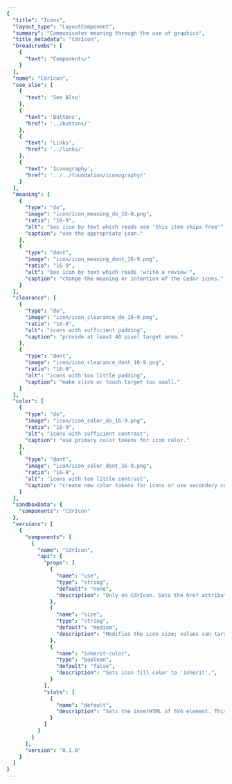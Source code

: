 ```yaml
---
{
  "title": "Icons",
  "layout_type": "LayoutComponent",
  "summary": "Communicates meaning through the use of graphics",
  "title_metadata": "CdrIcon",
  "breadcrumbs": [
    {
      "text": "Components/"
    }
  ],
  "name": "CdrIcon",
  "see_also": [
    {
      "text": 'See Also'
    },
    {
      "text": 'Buttons',
      "href": '../buttons/'
    },
    {
      "text": 'Links',
      "href": '../links/'
    },
    {
      "text": 'Iconography',
      "href": '../../foundation/iconography/'
    }
  ],
  "meaning": [
    {
      "type": "do",
      "image": "icon/icon_meaning_do_16-9.png",
      "ratio": "16-9",
      "alt": "box icon by text which reads use 'this item ships free'",
      "caption": "use the appropriate icon."
    },
    {
      "type": "dont",
      "image": "icon/icon_meaning_dont_16-9.png",
      "ratio": "16-9",
      "alt": "box icon by text which reads 'write a review'",
      "caption": "change the meaning or intention of the Cedar icons."
    }
  ],
  "clearance": [
    {
      "type": "do",
      "image": "icon/icon_clearance_do_16-9.png",
      "ratio": "16-9",
      "alt": "icons with sufficient padding",
      "caption": "provide at least 40 pixel target area."
    },
    {
      "type": "dont",
      "image": "icon/icon_clearance_dont_16-9.png",
      "ratio": "16-9",
      "alt": "icons with too little padding",
      "caption": "make click or touch target too small."
    }
  ],
  "color": [
    {
      "type": "do",
      "image": "icon/icon_color_do_16-9.png",
      "ratio": "16-9",
      "alt": "icons with sufficient contrast",
      "caption": "use primary color tokens for icon color."
    },
    {
      "type": "dont",
      "image": "icon/icon_color_dont_16-9.png",
      "ratio": "16-9",
      "alt": "icons with too little contrast",
      "caption": "create new color tokens for icons or use secondary color tokens."
    }
  ],
  "sandboxData": {
    "components": "CdrIcon"
  },
  "versions": [
    {
      "components": [
        {
          "name": "CdrIcon",
          "api": {
            "props": [
              {
                "name": "use",
                "type": "string",
                "default": "none",
                "description": "Only on CdrIcon. Sets the href attribute for use with SVG symbol sprite (see @rei/cedar-icons)."
              },
              {
                "name": "size",
                "type": "string",
                "default": "medium",
                "description": "Modifies the icon size; values can target responsive breakpoints. Breakpoint values are: xs, sm, md, and lg. Examples: { 'small' | 'medium' | 'large' | 'large@sm' }"
              },
              {
                "name": "inherit-color",
                "type": "boolean",
                "default": "false",
                "description": "Sets icon fill color to 'inherit'.",
              }
            ],
            "slots": [
              {
                "name": "default",
                "description": "Sets the innerHTML of SVG element. This includes <title>, <desc>, or any other valid SVG xml."
              }
            ]
          }
        }
      ],
      "version": "0.1.0"
    }
  ]
}
---
```


<cdr-doc-tabs>
<template slot="Overview">
<cdr-doc-table-of-contents-shell>

## Inline Icon Components

The inline icon components are the recommended method for using Cedar icons in a Vue application. Cedar exports a component version of every SVG Icon in the [Cedar Icon Library](https://rei.github.io/cedar-icons/#/). These components are named using PascalCase, for example `account-profile` becomes `IconAccountProfile` or `camping` becomes `IconCamping`.

<cdr-doc-example-code-pair repository-href="/src/components/icon" :sandbox-data="Object.assign({}, $page.frontmatter.sandboxData, {components: 'IconAccountProfile, IconCamera'})">

```html
  <IconAccountProfile />
  <IconCamera />
```

</cdr-doc-example-code-pair>

## SVG Sprite

A collection of SVG icon files composed into a single file. This method provides a single server download request and caches icons for display. This is the most efficient way of displaying large numbers of icons, but has an added maintenance cost in that every icon used in the application must be manually added to it's sprite sheet. We recommend using the [inline icon components](#inline-icon-components), and optimizing to use a sprite only if it would provide a measurable performance benefit.

See the [Cedar Icon Library](https://rei.github.io/cedar-icons/#/) to generate a sprite sheet for your project. You will need to ensure that your sprite contains all the Cedar icons used in your application, including those used in shared components. The generated sprite sheet should be rendered inline at the root of your HTML. You should avoid rendering the sprite sheet in JavaScript/Vue, as that will cause it to be included twice (once in the server rendered HTML, and once in the client side bundle).

<cdr-doc-example-code-pair repository-href="/src/components/icon" :sandbox-data="Object.assign({}, $page.frontmatter.sandboxData, {components: 'CdrIcon'})" :load-sprite="true">

```html
  <cdr-icon use="#arrow-up" />
  <cdr-icon use="#arrow-down" />
```

</cdr-doc-example-code-pair>



## Non-Cedar SVG

Create a new SVG icon using any valid SVG markup. The wrapping SVG element can be stripped (below) or maintained. Note that if it is not stripped, then `viewBox`, `role`, and `xmlns` attributes will not be preserved. Whereas, all other attributes will be preserved. This method creates an outer SVG wrapper for accessibility and styles. This is not recommended if using a large number of icons. 

<cdr-doc-example-code-pair repository-href="/src/components/icon" :sandbox-data="$page.frontmatter.sandboxData" >

```html
  <cdr-icon>
    <title>extremeBlk</title>
    <defs>
        <polygon id="path-1" points="6.5 18 0 9 6.5 0 13 9"></polygon>
        <mask id="mask-2" maskContentUnits="userSpaceOnUse" maskUnits="objectBoundingBox" x="0" y="0" width="13"
              height="18" fill="white">
            <use xlink:href="#path-1"></use>
        </mask>
        <polygon id="path-3" points="11.5 18 5 9 11.5 0 18 9"></polygon>
        <mask id="mask-4" maskContentUnits="userSpaceOnUse" maskUnits="objectBoundingBox" x="0" y="0" width="13"
              height="18" fill="white">
            <use xlink:href="#path-3"></use>
        </mask>
    </defs>
    <g id="Icons" stroke="none" stroke-width="1" fill="none" fill-rule="evenodd">
        <g id="extremeBlk" stroke-width="1.5" stroke="#F2F2F2" fill="#000000">
            <g id="extreme">
                <use id="Fill-9" mask="url(#mask-2)" xlink:href="#path-1"></use>
                <use id="Fill-9" mask="url(#mask-4)" xlink:href="#path-3"></use>
            </g>
        </g>
    </g>
  </cdr-icon>
```

</cdr-doc-example-code-pair>

## Accessibility

To ensure that usage of this component complies with accessibility guidelines:
- If an icon conveys meaning, there must be an `aria-label` that describes the action or idea that the icon represents
- If an icon is decorative, use an empty `alt` attribute

<br/>

Recommendations for writing screen reader text:
- Be succinct. Exclude unnecessary words
- Be informative and accurate
- Write in the active voice
- Avoid technical jargon

<br/>

W3C recommends using `<title>` and `<desc>` elements in SVG for assistive technologies; however these elements have mixed support for screen readers as explained [here](http://haltersweb.github.io/Accessibility/svg.html). Cedar follows these recommendations by:
- Adding `role=’presentation’` to icons. This hides them from screen readers and causes the icon to be a nested image inside of a button or a link
- Assigning the attribute `focusable=’false’` to the SVG element
- Using `aria-label` for buttons or Cedar’s hidden text CSS style for links


</cdr-doc-table-of-contents-shell>
</template>

<template slot="Guidelines">
<cdr-doc-table-of-contents-shell>

## Use When
- Communicating simple actions and concepts that are easily understood, such as printing a receipt or sending an email
- Making navigation easier for common actions, such as return to home page or search
- Representing an action, object, or concept at a high level of abstraction, such as using the snowflake icon to represent snow sports
- Notifying users about status, such as the number of items in a shopping cart or a warning message
- Conserving space for concepts that are difficult to depict, such as the progress icon or the 3-line “hamburger” menu

## The Basics
### Sizes
Icons are available in three sizes: small (16px), medium (24px), and large (32px).  Default size is medium (24px); however, designers can choose a different size.

<cdr-img class="cdr-doc-article-img" :src="$withBase(`/icon/Spec__Icon__Sizes_4-3.png`)" alt="Cedar icon sizes" />

// new image: https://drive.google.com/file/d/1ednHpf4tg4g8BNSOKuo_5Di14OZaiOW8/view?usp=sharing

### Color
Ensure that icons use the ratio of 4.5:1 contrast between icon color and background color. Follow recommendations in the [Color article](../../foundation/color/) for pairing light and dark color tokens.

<cdr-img class="cdr-doc-article-img" :src="$withBase(`/icon/Spec__Icon__Colors_21-9.png`)" alt="Cedar icon color options" />

// new image: https://drive.google.com/file/d/1sZn7NS0Yrl_tvXlBMdXDaoZr-9A08oTc/view?usp=sharing

### Clearance
Adequate space around the icon allows for legibility and touch. A minimum touch target area of 40px is recommended for standalone iconography.

When the mouse and keyboard are the primary input methods or when icons are paired inline with text, measurements may be condensed to accommodate denser layouts. Icon size should align to the line-height of the paired text element.

<cdr-img class="cdr-doc-article-img" :src="$withBase(`/icon/Spec__Icon__Spacing_21-9.png`)" alt="Cedar icon clearance" />

// new image: https://drive.google.com/file/d/1uHdAaiRAHFn7Xg5Y8yAwRipNg9w0nTKt/view?usp=sharing

## Icon Library

For a list of all available icons and their names, see the [Icon Library](https://rei.github.io/cedar-icons/#/).

## Behavior

When using icons with links or buttons, ensure that the icon communicates intended meaning.

<do-dont :examples="$page.frontmatter.meaning" class="cdr-mb-space-two-x"/>

// new images
do: https://drive.google.com/file/d/1YrSHG6OUdWNx6buQPpoilcpVcveTo_UL/view?usp=sharing
don't: https://drive.google.com/file/d/1YMyMMiEBs2d-rBb6_jS0rBSiJiHjJvLp/view?usp=sharing

Ensure that icons are sized to provide a minimum click or touch target.

<do-dont :examples="$page.frontmatter.clearance" class="cdr-mb-space-two-x"/>

// new images
do: https://drive.google.com/file/d/1pl4aaynPgTSdQBWUJs1wlBIHBQJBVDR3/view?usp=sharing
don't: https://drive.google.com/file/d/1cCTcAnEjinLsb-q_hQ79Z1I7237_eWyx/view?usp=sharing

Ensure that icons use contrast ratio of 4.5:1 between icon color and background color.

<do-dont :examples="$page.frontmatter.color" class="cdr-mb-space-two-x"/>

// new images
do: https://drive.google.com/file/d/1jo8XHX9u8OshoNDInTrObDfm9bfswqFG/view?usp=sharing
don't: https://drive.google.com/file/d/1detm47osLp10R3RzwH2xXZlKw3oQU_3I/view?usp=sharing

</cdr-doc-table-of-contents-shell>
</template>

<template slot="API">
<cdr-doc-table-of-contents-shell>

## Props

<cdr-doc-api type="prop" :api-data="$page.frontmatter.versions[0].components[0].api.props" />

## Slots

<cdr-doc-api type="slot" :api-data="$page.frontmatter.versions[0].components[0].api.slots" />

## Usage

For a list of all available icons and their names, see the [Icon Library](https://rei.github.io/cedar-icons/#/).

There are 2 different options to display SVG icons on your page using the **CdrIcon** package.

### 1. SVG Sprite

Requires:
- Icon sprite inline on page

Icon sprites can be generated using the [Cedar Icon Library](https://rei.github.io/cedar-icons/#/).

The sprite needs to be available on any page where the icons are being used. Add the sprite component at the base layout or index:

_App.vue (base template)_

```vue
<template>
  <div id="main">
    <div v-html="iconSprite" style="display: none;" />

    <router-view></router-view> // rest of app
  </div>
</template>

<script>
/* NOTE: you should create your own optimized sprite file for your project, `all-icons.svg` is only used here for convenience */
import { iconSprite } from '@rei/cedar-icons/dist/all-icons.svg';

...
data() {
  return {
    iconSprite
  }
}
...
</script>
```

_Child.vue (any descendant component of App.vue above)_

```vue
<template>
  <div>
    <cdr-icon use="#caret-right" />
  </div>
</template>

<script>
import { CdrIcon } from '@rei/cedar';

...
components: {
  CdrIcon
}
...
</script>
```

### 2. Non-Cedar SVG

The **CdrIcon** package is simply an SVG with default attributes set for accessibility and styling.

- Any SVG markup can be used
- All attributes, event listeners, classes, etc. will be carried over with the exception of `viewBox`, `role`, and `xmlns`
- This method will increase HTML file size and slow down performance if using a lot of icons.


Requires:
- None


Use any valid SVG markup in the **CdrIcon** slot.

The svg element in this example will be stripped, but the class and data atrribute will be preserved (and could be moved to cdr-icon also).

```vue
<template>
  ...
  <cdr-icon>
    <svg class="my-class" data-example="this stays">
      <title>My icon</title>
      <path d="M12 12c1.9329966 0 3.5-1.5670034 3.5-3.5C15.5 6.56700338 13.9329966 5 12 5S8.5 6.56700338 8.5 8.5c0 1.9329966 1.5670034 3.5 3.5 3.5zm6.7621385 7c-.8850139-2.8946791-3.5777143-5-6.7621387-5-3.1844245 0-5.87712493 2.1053209-6.76213876 5H18.7621385zM4 21c-.55228475 0-1-.4477153-1-1h-.00754862a9.07963802 9.07963802 0 0 1 .01314502-.1064258c.00185549-.0175393.0041644-.0349433.00691478-.0522001.43595408-3.2192393 2.56090871-5.9021068 5.45328094-7.1270196C7.26398091 11.7054407 6.5 10.191939 6.5 8.5 6.5 5.46243388 8.96243388 3 12 3c3.0375661 0 5.5 2.46243388 5.5 5.5 0 1.6919391-.763981 3.2054409-1.9657923 4.2143547 2.8923661 1.2249103 5.0173178 3.9077692 5.4532779 7.1269995.0027529.0172699.0050636.0346873.0069201.0522401A9.07834213 9.07834213 0 0 1 21.0075481 20H21c0 .5522847-.4477153 1-1 1H4z"/>
    </svg>
  </cdr-icon>
  ...
</template>

<script>
import { CdrIcon } from '@rei/cedar';

...
  components: {
    CdrIcon
  }
...

</script>
```

You can also omit the wrapping svg element.

```vue
<template>
  ...
  <cdr-icon>
    <title>My icon</title>
    <path d="M12 12c1.9329966 0 3.5-1.5670034 3.5-3.5C15.5 6.56700338 13.9329966 5 12 5S8.5 6.56700338 8.5 8.5c0 1.9329966 1.5670034 3.5 3.5 3.5zm6.7621385 7c-.8850139-2.8946791-3.5777143-5-6.7621387-5-3.1844245 0-5.87712493 2.1053209-6.76213876 5H18.7621385zM4 21c-.55228475 0-1-.4477153-1-1h-.00754862a9.07963802 9.07963802 0 0 1 .01314502-.1064258c.00185549-.0175393.0041644-.0349433.00691478-.0522001.43595408-3.2192393 2.56090871-5.9021068 5.45328094-7.1270196C7.26398091 11.7054407 6.5 10.191939 6.5 8.5 6.5 5.46243388 8.96243388 3 12 3c3.0375661 0 5.5 2.46243388 5.5 5.5 0 1.6919391-.763981 3.2054409-1.9657923 4.2143547 2.8923661 1.2249103 5.0173178 3.9077692 5.4532779 7.1269995.0027529.0172699.0050636.0346873.0069201.0522401A9.07834213 9.07834213 0 0 1 21.0075481 20H21c0 .5522847-.4477153 1-1 1H4z"/>
  </cdr-icon>
  ...
</template>

<script>
import { CdrIcon } from '@rei/cedar';

...
  components: {
    CdrIcon
  }
...

</script>
```

</cdr-doc-table-of-contents-shell>
</template>

</cdr-doc-tabs>
